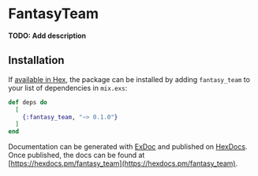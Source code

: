 # FantasyTeam

**TODO: Add description**

## Installation

If [available in Hex](https://hex.pm/docs/publish), the package can be installed
by adding `fantasy_team` to your list of dependencies in `mix.exs`:

```elixir
def deps do
  [
    {:fantasy_team, "~> 0.1.0"}
  ]
end
```

Documentation can be generated with [ExDoc](https://github.com/elixir-lang/ex_doc)
and published on [HexDocs](https://hexdocs.pm). Once published, the docs can
be found at [https://hexdocs.pm/fantasy_team](https://hexdocs.pm/fantasy_team).

